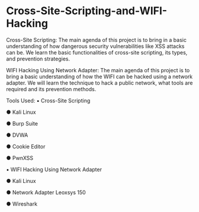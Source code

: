 # Cross-Site-Scripting-and-WIFI-Hacking
Cross-Site Scripting:
	The main agenda of this project is to bring in a basic understanding of how dangerous security vulnerabilities like XSS attacks can be. We learn the basic functionalities of cross-site scripting, its types, and prevention strategies. 

WIFI Hacking Using Network Adapter:
	The main agenda of this project is to bring a basic understanding of how the WIFI can be hacked using a network adapter. We will learn the technique to hack a public network, what tools are required and its prevention methods.

Tools Used:
▪	Cross-Site Scripting

 ●	Kali Linux
 
 ●	Burp Suite
 
 ●	DVWA
 
 ●	Cookie Editor
 
 ●	PwnXSS
 
▪	WIFI Hacking Using Network Adapter

 ●	Kali Linux
 
 ●	Network Adapter Leoxsys 150
 
 ●	Wireshark
